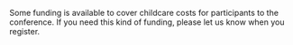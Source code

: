 Some funding is available to cover childcare costs for participants to the conference. If you need this kind of funding, please let us know when you register.
